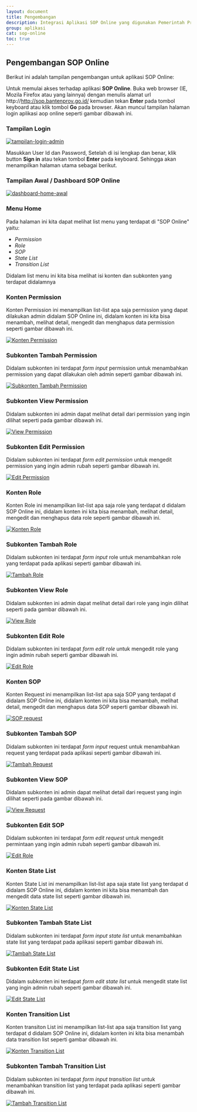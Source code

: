 ```yaml
---
layout: document
title: Pengembangan
description: Integrasi Aplikasi SOP Online yang digunakan Pemerintah Provinsi Banten.
group: aplikasi
cat: sop-online
toc: true
---
```


## Pengembangan SOP Online

Berikut ini adalah tampilan pengembangan untuk aplikasi SOP Online:

Untuk memulai akses terhadap aplikasi **SOP Online**. Buka web browser (IE, Mozila Firefox atau yang lainnya) dengan menulis alamat url http://http://sop.bantenprov.go.id/ kemudian tekan **Enter** pada tombol keyboard atau klik tombol **Go** pada browser. Akan muncul tampilan halaman login aplikasi aop online seperti gambar dibawah ini.

### Tampilan Login 
[![tampilan-login-admin](../images/sop-online/pengembangan/sop-login.png)](../images/sop-online/desain-dan-perancangan/sop-login.png)


Masukkan User Id dan Password, Setelah di isi lengkap dan benar, klik button **Sign in** atau tekan tombol **Enter** pada keyboard. Sehingga akan menampilkan halaman utama sebagai berikut.

### Tampilan Awal / Dashboard SOP Online 
[![dashboard-home-awal](../images/sop-online/pengembangan/sop-dashboard.png)](../images/sop-online/desain-dan-perancangan/sop-dashboard.png)

###  Menu Home
Pada halaman ini kita dapat melihat list menu yang terdapat di "SOP Online" yaitu:

- *Permission*
- *Role*
- *SOP*
- *State List*
- *Transition List*

Didalam list menu ini kita bisa melihat isi konten dan subkonten yang terdapat didalamnya

### Konten Permission
Konten Permission ini menampilkan list-list apa saja permission yang dapat dilakukan admin didalam SOP Online ini, didalam konten ini kita bisa menambah, melihat detail, mengedit dan menghapus data permission seperti gambar dibawah ini. 

[![Konten Permission](../images/sop-online/pengembangan/sop-permission.png)](../images/sop-online/desain-dan-perancangan/sop-permission.png)

### Subkonten Tambah Permission
Didalam subkonten ini terdapat *form input* permission untuk menambahkan permission yang dapat dilakukan oleh admin seperti gambar dibawah ini. 

[![Subkonten Tambah Permission](../images/sop-online/pengembangan/sop-permission-nambah.png)](../images/sop-online/desain-dan-perancangan/sop-permission-nambah.png)

### Subkonten View Permission
Didalam subkonten ini admin dapat melihat detail dari permission yang ingin dilihat seperti pada gambar dibawah ini. 

[![View Permission](../images/sop-online/pengembangan/sop-permission-view.png)](../images/sop-online/desain-dan-perancangan/sop-permission-view.png)


### Subkonten Edit Permission
Didalam subkonten ini terdapat *form edit permission* untuk mengedit permission yang ingin admin rubah seperti gambar dibawah ini. 

[![Edit Permission](../images/sop-online/pengembangan/sop-permission-edit.png)](../images/sop-online/desain-dan-perancangan/sop-permission-edit.png)


### Konten Role
Konten Role ini menampilkan list-list apa saja role yang terdapat d didalam SOP Online ini, didalam konten ini kita bisa menambah, melihat detail, mengedit dan menghapus data role seperti gambar dibawah ini. 

[![Konten Role](../images/sop-online/pengembangan/sop-role.png)](../images/sop-online/desain-dan-perancangan/sop-role.png)

### Subkonten Tambah Role
Didalam subkonten ini terdapat *form input* role untuk menambahkan role yang terdapat pada aplikasi seperti gambar dibawah ini.

[![Tambah Role](../images/sop-online/pengembangan/sop-role-nambah.png)](../images/sop-online/desain-dan-perancangan/sop-role-nambah.png)

### Subkonten View Role
Didalam subkonten ini admin dapat melihat detail dari role yang ingin dilihat seperti pada gambar dibawah ini. 

[![View Role](../images/sop-online/pengembangan/sop-role-view.png)](../images/sop-online/desain-dan-perancangan/sop-role-view.png)

### Subkonten Edit Role
Didalam subkonten ini terdapat *form edit role* untuk mengedit role yang ingin admin rubah seperti gambar dibawah ini.

[![Edit Role](../images/sop-online/pengembangan/sop-role-edit.png)](../images/sop-online/desain-dan-perancangan/sop-role-edit.png)


### Konten SOP
Konten Request ini menampilkan list-list apa saja SOP yang terdapat d didalam SOP Online ini, didalam konten ini kita bisa menambah, melihat detail, mengedit dan menghapus data SOP seperti gambar dibawah ini.

[![SOP request](../images/sop-online/pengembangan/sop-request.png)](../images/sop-online/desain-dan-perancangan/sop-request.png)

### Subkonten Tambah SOP
Didalam subkonten ini terdapat *form input* request untuk menambahkan request yang terdapat pada aplikasi seperti gambar dibawah ini. 

[![Tambah Request](../images/sop-online/pengembangan/sop-request-nambah.png)](../images/sop-online/desain-dan-perancangan/sop-request-nambah.png)

### Subkonten View SOP
Didalam subkonten ini admin dapat melihat detail dari request yang ingin dilihat seperti pada gambar dibawah ini. 

[![View Request](../images/sop-online/pengembangan/sop-request-view.png)](../images/sop-online/desain-dan-perancangan/sop-request-view.png)


### Subkonten Edit SOP 
Didalam subkonten ini terdapat *form edit request* untuk mengedit permintaan yang ingin admin rubah seperti gambar dibawah ini.

[![Edit Role](../images/sop-online/pengembangan/sop-request-edit.png)](../images/sop-online/desain-dan-perancangan/sop-request-edit.png)

### Konten State List
Konten State List ini menampilkan list-list apa saja state list yang terdapat d didalam SOP Online ini, didalam konten ini kita bisa menambah dan  mengedit data state list seperti gambar dibawah ini.

[![Konten State List](../images/sop-online/pengembangan/sop-state-list.png)](../images/sop-online/desain-dan-perancangan/sop-state-list.png)

### Subkonten Tambah State List
Didalam subkonten ini terdapat *form input state list* untuk menambahkan state list yang terdapat pada aplikasi seperti gambar dibawah ini. 

[![Tambah State List](../images/sop-online/pengembangan/sop-state-list-nambah.png)](../images/sop-online/desain-dan-perancangan/sop-state-list-nambah.png)

### Subkonten Edit State List
Didalam subkonten ini terdapat *form edit state list* untuk mengedit state list yang ingin admin rubah seperti gambar dibawah ini. 

[![Edit State List](../images/sop-online/pengembangan/sop-state-list-edit.png)](../images/sop-online/desain-dan-perancangan/sop-state-list-edit.png)

### Konten Transition List
Konten transiton List ini menampilkan list-list apa saja transition list yang terdapat d didalam SOP Online ini, didalam konten ini kita bisa menambah data transition list seperti gambar dibawah ini. 

[![Konten Transition List](../images/sop-online/pengembangan/sop-transition-list.png)](../images/sop-online/desain-dan-perancangan/sop-transition-list.png)

### Subkonten Tambah Transition List
Didalam subkonten ini terdapat *form input transition list* untuk menambahkan transition list yang terdapat pada aplikasi seperti gambar dibawah ini. 

[![Tambah Transition List](../images/sop-online/pengembangan/sop-transition-list-nambah.png)](../images/sop-online/desain-dan-perancangan/sop-transition-list-nambah.png)

